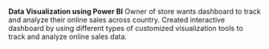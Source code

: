 **Data Visualization using Power BI**
Owner of store wants dashboard to track and analyze their online sales across country.
Created interactive dashboard by using different types of customized visualization tools to track and analyze
online sales data.
